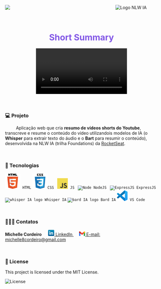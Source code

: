 <!--Banner session-->
<p>
  <img src="https://i.postimg.cc/gkShTXDv/rocketseat.png' alt="Logo Rocketseat" tittle="Logo Rocketseat" width="200" align="left">
  <img src="https://i.postimg.cc/NG2DShFD/tag-ia.png" alt="Logo NLW IA" tittle="Logo NLW IA" width="140" align="right">
</p>
<br><br><br>

<!--Title session-->
<h1 align="center" style="color:#8257e6">Short Summary</h1>

<div align="center">
  <video src="https://github.com/MichelleCordeiro/nlw-ia-foundations/assets/42891377/a332e7ea-6d38-4340-b00c-39704159196e"></video>
</div>
<br><br>

<!-- Project infos session -->
<h3> 💻 Projeto </h3>

&emsp; &emsp; Aplicação web que cria **resumo de vídeos shorts do Youtube**, transcreve e resume o conteúdo do vídeo utilizandois modelos de IA (o **Whisper** para extrair texto do áudio e o **Bart** para resumir o conteúdo), desenvolvida na NLW IA (trilha Foundations) da  <a href="https://www.rocketseat.com.br/">RocketSeat</a>.

<!--You can test it here [deploy](https://nlw-ia-foundations-gamma.vercel.app/)-->

<br>

<!-- Tools used -->
<h3> 🚀 Tecnologias </h3>

<p>
<code><img height="50" width='50' src="https://raw.githubusercontent.com/github/explore/80688e429a7d4ef2fca1e82350fe8e3517d3494d/topics/html/html.png" alt="HTML"> HTML</code>
<code><img height="50" width='50' src="https://raw.githubusercontent.com/github/explore/80688e429a7d4ef2fca1e82350fe8e3517d3494d/topics/css/css.png" alt="CSS">CSS </code>
<code><img height="35" width='35' src="https://raw.githubusercontent.com/github/explore/80688e429a7d4ef2fca1e82350fe8e3517d3494d/topics/javascript/javascript.png" alt="JavaScript"> JS </code>
<code><img height="45" width='45' src="https://i.postimg.cc/qqhV91YY/node.png" alt="Node"> NodeJS </code>
<code><img height="25" width='60' src="https://i.postimg.cc/Cx8JnyMh/expressjs.png" alt="ExpressJS"> ExpressJS</code>
<code><img height="40" width='60' alt="whisper IA logo" src="https://i.postimg.cc/1XR56KcM/whisper-IA.png"/> Whisper IA</code>
<code><img height="37" width='52' alt="bard IA logo" src="https://i.postimg.cc/cCWtzY78/Bard-AI.png"/> Bard IA</code>
<code><img height="35" width='35' alt="vs code logo" src="https://raw.githubusercontent.com/github/explore/80688e429a7d4ef2fca1e82350fe8e3517d3494d/topics/visual-studio-code/visual-studio-code.png"> VS Code</code>
</p>

<br>

<h3> 👩🏼‍💻 Contatos </h3>

<p>
  <strong>Michelle Cordeiro</strong> &emsp; 
  <a href="https://www.linkedin.com/in/michelle-cordeiro/"> 
    <img src="https://github.com/MichelleCordeiro/MichelleCordeiro/blob/main/logos/linkedin.png?raw=true" alt="logo linkedin" width="20"/> LinkedIn
  </a> &emsp;
  <a href="michelle8cordeiro@gmail.com">
    <img src="https://github.com/MichelleCordeiro/MichelleCordeiro/blob/main/logos/gmail.png?raw=true" alt="logo gmail" width="20"/>
    E-mail: michelle8cordeiro@gmail.com
  </a>
</p>

<br>

<!-- Licenças -->
<h3 align="left"> 📝 License </h3>

This project is licensed under the MIT License.

<img alt="License" src="https://img.shields.io/static/v1?label=license&message=MIT&color=49AA26&labelColor=000000">

<br><br>
